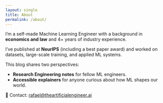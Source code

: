 ```yaml
---
layout: single
title: About
permalink: /about/
---
```


I’m a self-made Machine Learning Engineer with a background in **economics and law** and 4+ years of industry experience.  

I’ve published at **NeurIPS** (including a best paper award) and worked on datasets, large-scale training, and applied ML systems.  

This blog shares two perspectives:  
- **Research Engineering notes** for fellow ML engineers.  
- **Accessible explainers** for anyone curious about how ML shapes our world.  

📧 Contact: rafael@theartificialengineer.ai

